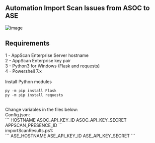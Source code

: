 ## Automation Import Scan Issues from ASOC to ASE

![image](https://user-images.githubusercontent.com/69405400/183989000-647f4ad5-d1d8-4c5e-bd46-4dec0dfc7527.png)


## Requirements
1 - AppScan Enterprise Server hostname<br>
2 - AppScan Enterprise key pair<br>
3 - Python3 for Windows (Flask and requests)<br>
4 - Powershell 7.x<br>
<br>
Install Python modules<br>
```
py -m pip install Flask
py -m pip install requests
```
<br>
Change variables in the files below:<br>
  Config.json:<br>
```
HOSTNAME
ASOC_API_KEY_ID
ASOC_API_KEY_SECRET
APPSCAN_PRESENCE_ID
```
<br>
  importScanResults.ps1:<br>
```
ASE_HOSTNAME
ASE_API_KEY_ID
ASE_API_KEY_SECRET
```
